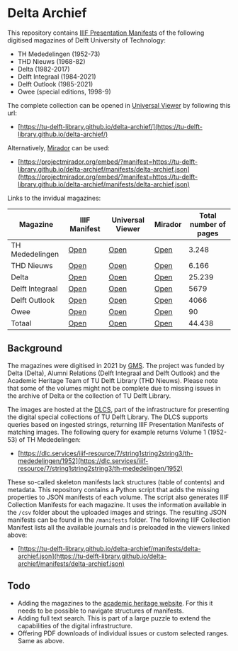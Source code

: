 # Delta Archief

This repository contains [IIIF Presentation Manifests](https://iiif.io) of the following digitised magazines of Delft University of Technology:

- TH Mededelingen (1952-73)
- THD Nieuws (1968-82)
- Delta (1982-2017)
- Delft Integraal (1984-2021)
- Delft Outlook (1985-2021)
- Owee (special editions, 1998-9)

The complete collection can be opened in [Universal Viewer](https://universalviewer.io) by following this url:

- [https://tu-delft-library.github.io/delta-archief/](https://tu-delft-library.github.io/delta-archief/)

Alternatively, [Mirador](https://projectmirador.org) can be used:

- [https://projectmirador.org/embed/?manifest=https://tu-delft-library.github.io/delta-archief/manifests/delta-archief.json](https://projectmirador.org/embed/?manifest=https://tu-delft-library.github.io/delta-archief/manifests/delta-archief.json)

Links to the invidual magazines:

| Magazine | IIIF Manifest | Universal Viewer | Mirador | Total number of pages |
| ---  | --- | --- | --- | --- |
TH Mededelingen | [Open](https://tu-delft-library.github.io/delta-archief/manifests/th-mededelingen/th-mededelingen.json) | [Open](http://universalviewer.io/uv.html?manifest=https://tu-delft-library.github.io/delta-archief/manifests/th-mededelingen/th-mededelingen.json) | [Open](https://projectmirador.org/embed/?manifest=https://tu-delft-library.github.io/delta-archief/manifests/th-mededelingen/th-mededelingen.json) | 3.248
THD Nieuws | [Open](https://tu-delft-library.github.io/delta-archief/manifests/thd-nieuws/thd-nieuws.json) | [Open](http://universalviewer.io/uv.html?manifest=https://tu-delft-library.github.io/delta-archief/manifests/thd-nieuws/thd-nieuws.json) | [Open](https://projectmirador.org/embed/?manifest=https://tu-delft-library.github.io/delta-archief/manifests/thd-nieuws/thd-nieuws.json) | 6.166 |
Delta | [Open](https://tu-delft-library.github.io/delta-archief/manifests/delta/delta.json) | [Open](http://universalviewer.io/uv.html?manifest=https://tu-delft-library.github.io/delta-archief/manifests/delta/delta.json) | [Open](https://projectmirador.org/embed/?manifest=https://tu-delft-library.github.io/delta-archief/manifests/delta/delta.json) | 25.239 |
Delft Integraal | [Open](https://tu-delft-library.github.io/delta-archief/manifests/delft-integraal/delft-integraal.json) | [Open](http://universalviewer.io/uv.html?manifest=https://tu-delft-library.github.io/delta-archief/manifests/delft-integraal/delft-integraal.json) | [Open](https://projectmirador.org/embed/?manifest=https://tu-delft-library.github.io/delta-archief/manifests/delft-integraal/delft-integraal.json) | 5679 |
Delft Outlook | [Open](https://tu-delft-library.github.io/delta-archief/manifests/delft-outlook/delft-outlook.json) | [Open](http://universalviewer.io/uv.html?manifest=https://tu-delft-library.github.io/delta-archief/manifests/delft-outlook/delft-outlook.json) | [Open](https://projectmirador.org/embed/?manifest=https://tu-delft-library.github.io/delta-archief/manifests/delft-outlook/delft-outlook.json) | 4066 |
Owee | [Open](https://tu-delft-library.github.io/delta-archief/manifests/owee/owee.json) | [Open](http://universalviewer.io/uv.html?manifest=https://tu-delft-library.github.io/delta-archief/manifests/owee/owee.json) | [Open](https://projectmirador.org/embed/?manifest=https://tu-delft-library.github.io/delta-archief/manifests/owee/owee.json) | 90 |
| Totaal | [Open](https://tu-delft-library.github.io/delta-archief/manifests/delta-archief.json) | [Open](https://tu-delft-library.github.io/delta-archief/) | [Open](https://projectmirador.org/embed/?manifest=https://tu-delft-library.github.io/delta-archief/manifests/delta-archief.json) | 44.438 | 

## Background

The magazines were digitised in 2021 by [GMS](https://gmsnl.com). The project was funded by Delta (Delta), Alumni Relations (Delft Integraal and Delft Outlook) and the Academic Heritage Team of TU Delft Library (THD Nieuws). Please note that some of the volumes might not be complete due to missing issues in the archive of Delta or the collection of TU Delft Library.

The images are hosted at the [DLCS](https://dlcs.info), part of the infrastructure for presenting the digital special collections of TU Delft Library. The DLCS supports queries based on ingested strings, returning IIIF Presentation Manifests of matching images. The following query for example returns Volume 1 (1952-53) of TH Mededelingen:

- [https://dlc.services/iiif-resource/7/string1string2string3/th-mededelingen/1952](https://dlc.services/iiif-resource/7/string1string2string3/th-mededelingen/1952)

These so-called skeleton manifests lack structures (table of contents) and metadata. This repository contains a Python script that adds the missing properties to JSON manifests of each volume. The script also generates IIIF Collection Manifests for each magazine. It uses the information available in the `/csv` folder about the uploaded images and strings. The resulting JSON manifests can be found in the `/manifests` folder. The following IIIF Collection Manifest lists all the available journals and is preloaded in the viewers linked above:

- [https://tu-delft-library.github.io/delta-archief/manifests/delta-archief.json](https://tu-delft-library.github.io/delta-archief/manifests/delta-archief.json)

## Todo

- Adding the magazines to the [academic heritage website](https://heritage.tudelft.nl/en). For this it needs to be possible to navigate structures of manifests.
- Adding full text search. This is part of a large puzzle to extend the capabilities of the digital infrastructure.
- Offering PDF downloads of individual issues or custom selected ranges. Same as above.
